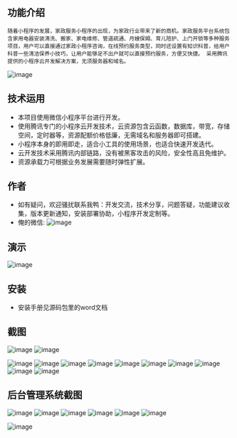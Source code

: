 ## 功能介绍 
    
    随着小程序的发展，家政服务小程序的出现，为家政行业带来了新的商机。家政服务平台系统包含家用电器安装清洗、搬家、家电维修、管道疏通、月嫂保姆、育儿陪护、上门开锁等多种服务项目，用户可以直接通过家政小程序咨询，在线预约服务类型，同时还设置有知识科普，给用户科普一些清洁保养小技巧，让用户能够足不出户就可以直接预约服务，方便又快捷。 采用腾讯提供的小程序云开发解决方案，无须服务器和域名。

![image](https://user-images.githubusercontent.com/101554209/158140487-0b5498ff-1103-4cec-b7ce-7d5e49839335.png)
 

## 技术运用
- 本项目使用微信小程序平台进行开发。
- 使用腾讯专门的小程序云开发技术，云资源包含云函数，数据库，带宽，存储空间，定时器等，资源配额价格低廉，无需域名和服务器即可搭建。
- 小程序本身的即用即走，适合小工具的使用场景，也适合快速开发迭代。
- 云开发技术采用腾讯内部链路，没有被黑客攻击的风险，安全性高且免维护。
- 资源承载力可根据业务发展需要随时弹性扩展。  



## 作者
- 如有疑问，欢迎骚扰联系我鸭：开发交流，技术分享，问题答疑，功能建议收集，版本更新通知，安装部署协助，小程序开发定制等。
- 俺的微信:
![image](https://user-images.githubusercontent.com/101554209/158140526-ca886367-0651-4bbd-a205-ea59a8d174da.png)



## 演示
![image](https://user-images.githubusercontent.com/101554209/158140498-b3267df5-0307-40e4-b731-6774615b8060.png)
 

## 安装

- 安装手册见源码包里的word文档




## 截图
![image](https://user-images.githubusercontent.com/101554209/158140549-a8d694da-25d3-4f0f-be1d-8e92765ecc35.png)
![image](https://user-images.githubusercontent.com/101554209/158140566-bbf0bd68-dc6d-4ec1-8515-c6cca71b962b.png)

![image](https://user-images.githubusercontent.com/101554209/158140576-144f1388-f0ad-4b4d-999d-161534e837a1.png)
![image](https://user-images.githubusercontent.com/101554209/158140591-cd63341a-07aa-4e6f-a83b-2aef043d880a.png)
![image](https://user-images.githubusercontent.com/101554209/158140602-7c867c60-d151-415a-b7c0-7f65c5113271.png)
![image](https://user-images.githubusercontent.com/101554209/158140615-f9e918e9-c6b0-4fd7-937e-de0f15d6b1cf.png)
![image](https://user-images.githubusercontent.com/101554209/158140625-c1bf418b-a5dc-4bd0-a6fc-eb68d2c0b9b1.png)
![image](https://user-images.githubusercontent.com/101554209/158140639-4dca7293-20f1-4003-a3f0-0f9741b1d703.png)
![image](https://user-images.githubusercontent.com/101554209/158140653-baba8f44-27e1-4e0f-9764-0d20c67ceff8.png)
![image](https://user-images.githubusercontent.com/101554209/158140666-f323220c-95f5-4304-9f27-18a50a726ab3.png)
![image](https://user-images.githubusercontent.com/101554209/158140683-99569406-871c-4228-8a5a-f3a3b9a559da.png)
![image](https://user-images.githubusercontent.com/101554209/158140694-be4403e5-eb58-49b0-9a9a-0b4ee37a7eb0.png)

 

## 后台管理系统截图
![image](https://user-images.githubusercontent.com/101554209/158140755-4d1a724f-71ec-4fe4-94e5-6c6f1b8328bc.png)
![image](https://user-images.githubusercontent.com/101554209/158140894-7ba9c4ad-51f2-48f5-a938-7f7232433b4e.png)
![image](https://user-images.githubusercontent.com/101554209/158140901-fa9d7406-ac96-4fac-9a5d-3fc17126cd5a.png)
![image](https://user-images.githubusercontent.com/101554209/158140909-6b989260-9e69-450e-8841-16cf048f76ac.png)
![image](https://user-images.githubusercontent.com/101554209/158140921-1653b810-bff8-4933-8c84-b85bd45c801d.png)
![image](https://user-images.githubusercontent.com/101554209/158140942-92d3b1c3-7e0b-4010-a235-ca103a3b9213.png)

![image](https://user-images.githubusercontent.com/101554209/158140957-ae122856-afd0-43a0-8a1b-9fa2953c96f4.png)






 

